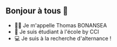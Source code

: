 ## Bonjour à tous 👋


- 🙋🏻 Je m'appelle Thomas BONANSEA
- 🎒 Je suis étudiant à l'école by CCI
- 💻 Je suis à la recherche d'alternance !


<!--
- 💬 Ask me about ...
- 📫 How to reach me: ...
- ⚡ Fun fact: ...
-->
